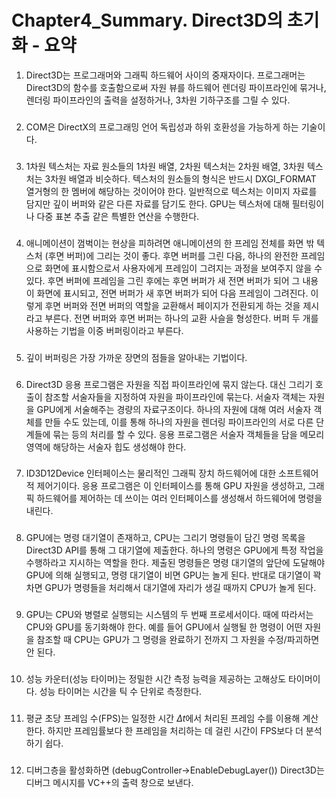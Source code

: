 # Chapter4_Summary. Direct3D의 초기화 - 요약

1. Direct3D는 프로그래머와 그래픽 하드웨어 사이의 중재자이다. 프로그래머는 Direct3D의 함수를 호출함으로써 자원 뷰를 하드웨어 렌더링 파이프라인에 묶거나, 렌더링 파이프라인의 출력을 설정하거나, 3차원 기하구조를 그릴 수 있다.
###
2. COM은 DirectX의 프로그래밍 언어 독립성과 하위 호환성을 가능하게 하는 기술이다. 
###
3. 1차원 텍스처는 자료 원소들의 1차원 배열, 2차원 텍스처는 2차원 배열, 3차원 텍스처는 3차원 배열과 비슷하다. 텍스처의 원소들의 형식은 반드시 DXGI_FORMAT 열거형의 한 멤버에 해당하는 것이어야 한다. 일반적으로 텍스처는 이미지 자료를 담지만 깊이 버퍼와 같은 다른 자료를 담기도 한다. GPU는 텍스처에 대해 필터링이나 다중 표본 추출 같은 특별한 연산을 수행한다.
###
4. 애니메이션이 껌벅이는 현상을 피하려면 애니메이션의 한 프레임 전체를 화면 밖 텍스처 (후면 버퍼)에 그리는 것이 좋다. 후면 버퍼를 그린 다음, 하나의 완전한 프레임으로 화면에 표시함으로서 사용자에게 프레임이 그려지는 과정을 보여주지 않을 수 있다. 후면 버퍼에 프레임을 그린 후에는 후면 버퍼가 새 전면 버퍼가 되어 그 내용이 화면에 표시되고, 전면 버퍼가 새 후면 버퍼가 되어 다음 프레임이 그려진다. 이렇게 후면 버퍼와 전면 버퍼의 역할을 교환해서 페이지가 전환되게 하는 것을 제시라고 부른다. 전면 버퍼와 후면 버퍼는 하나의 교환 사슬을 형성한다. 버퍼 두 개를 사용하는 기법을 이중 버퍼링이라고 부른다.
###
5. 깊이 버퍼링은 가장 가까운 장면의 점들을 알아내는 기법이다. 
###
6. Direct3D 응용 프로그램은 자원을 직접 파이프라인에 묶지 않는다. 대신 그리기 호출이 참조할 서술자들을 지정하여 자원을 파이프라인에 묶는다. 서술자 객체는 자원을 GPU에게 서술해주는 경량의 자료구조이다. 하나의 자원에 대해 여러 서술자 객체를 만들 수도 있는데, 이를 통해 하나의 자원을 렌더링 파이프라인의 서로 다른 단계들에 묶는 등의 처리를 할 수 있다. 응용 프로그램은 서술자 객체들을 담을 메모리 영역에 해당하는 서술자 힙도 생성해야 한다.
###
7. ID3D12Device 인터페이스는 물리적인 그래픽 장치 하드웨어에 대한 소프트웨어적 제어기이다. 응용 프로그램은 이 인터페이스를 통해 GPU 자원을 생성하고, 그래픽 하드웨어를 제어하는 데 쓰이는 여러 인터페이스를 생성해서 하드웨어에 명령을 내린다.
###
8. GPU에는 명령 대기열이 존재하고, CPU는 그리기 명령들이 담긴 명령 목록을 Direct3D API를 통해 그 대기열에 제출한다. 하나의 명령은 GPU에게 특정 작업을 수행하라고 지시하는 역할을 한다. 제출된 명령들은 명령 대기열의 앞단에 도달해야 GPU에 의해 실행되고, 명령 대기열이 비면 GPU는 놀게 된다. 반대로 대기열이 꽉 차면 GPU가 명령들을 처리해서 대기열에 자리가 생길 때까지 CPU가 놀게 된다.
###
9. GPU는 CPU와 병렬로 실행되는 시스템의 두 번째 프로세서이다. 때에 따라서는 CPU와 GPU를 동기화해야 한다. 예를 들어 GPU에서 실행될 한 명령이 어떤 자원을 참조할 때 CPU는 GPU가 그 명령을 완료하기 전까지 그 자원을 수정/파괴하면 안 된다.
###
10. 성능 카운터(성능 타이머)는 정밀한 시간 측정 능력을 제공하는 고해상도 타이머이다. 성능 타이머는 시간을 틱 수 단위로 측정한다.
###
11. 평균 초당 프레임 수(FPS)는 일정한 시간 $\Delta t$에서 처리된 프레임 수를 이용해 계산한다. 하지만 프레임률보다 한 프레임을 처리하는 데 걸린 시간이 FPS보다 더 분석하기 쉽다.
###
12. 디버그층을 활성화하면 (debugController->EnableDebugLayer()) Direct3D는 디버그 메시지를 VC++의 출력 창으로 보낸다.